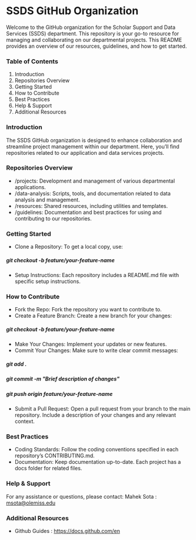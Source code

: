 # SSDS GitHub Organization

Welcome to the GitHub organization for the Scholar Support and Data Services (SSDS) department. This repository is your go-to resource for managing and collaborating on our departmental projects. This README provides an overview of our resources, guidelines, and how to get started.

### Table of Contents
1. Introduction
2. Repositories Overview
3. Getting Started
4. How to Contribute
5. Best Practices
6. Help & Support
7. Additional Resources

### Introduction
The SSDS GitHub organization is designed to enhance collaboration and streamline project management within our department. Here, you’ll find repositories related to our application and data services projects.

### Repositories Overview
- /projects: Development and management of various departmental applications.
- /data-analysis: Scripts, tools, and documentation related to data analysis and management.
- /resources: Shared resources, including utilities and templates.
- /guidelines: Documentation and best practices for using and contributing to our repositories.

### Getting Started
- Clone a Repository: To get a local copy, use:
##### git checkout -b feature/your-feature-name
- Setup Instructions: Each repository includes a README.md file with specific setup instructions.

### How to Contribute
- Fork the Repo: Fork the repository you want to contribute to.
- Create a Feature Branch: Create a new branch for your changes:
##### git checkout -b feature/your-feature-name
- Make Your Changes: Implement your updates or new features.
- Commit Your Changes: Make sure to write clear commit messages:
##### git add .
##### git commit -m "Brief description of changes"
##### git push origin feature/your-feature-name
- Submit a Pull Request: Open a pull request from your branch to the main repository. Include a description of your changes and any relevant context.

### Best Practices
- Coding Standards: Follow the coding conventions specified in each repository’s CONTRIBUTING.md.
- Documentation: Keep documentation up-to-date. Each project has a docs folder for related files.

### Help & Support
For any assistance or questions, please contact:
Mahek Sota : msota@olemiss.edu

### Additional Resources
- Github Guides : https://docs.github.com/en
